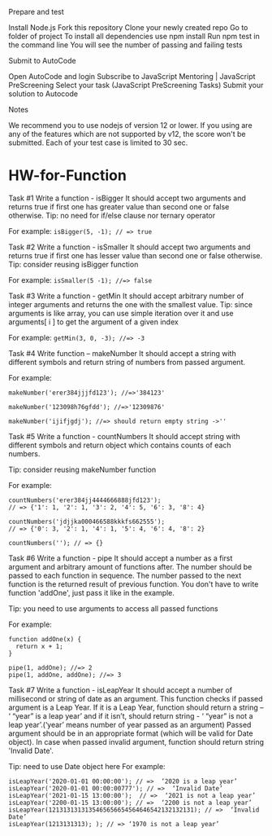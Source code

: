 Prepare and test


	
Install Node.js
	Fork this repository
	Clone your newly created repo
	Go to folder of project
	To install all dependencies use npm install
	Run npm test in the command line
	You will see the number of passing and failing tests


Submit to AutoCode


	
Open AutoCode and login
	Subscribe to JavaScript Mentoring | JavaScript PreScreening
	Select your task (JavaScript PreScreening Tasks)
	Submit your solution to Autocode


Notes


	
We recommend you to use nodejs of version 12 or lower. If you using are any of the features which are not supported by v12, the score won't be submitted.
	Each of your test case is limited to 30 sec.


# HW-for-Function 

Task #1
Write a function - isBigger
It should accept two arguments and returns true if first one has greater value than second one or false otherwise. 
Tip: no need for if/else clause nor ternary operator

For example: 
`isBigger(5, -1); // => true`


Task #2
Write a function - isSmaller
It should accept two arguments and returns true if first one has lesser value than second one or false otherwise. 
Tip: consider reusing isBigger function

For example: 
`isSmaller(5 -1); //=> false`




Task #3
Write a function - getMin
It should accept arbitrary number of integer arguments and returns the one with the smallest value.
Tip: since arguments is like array, you can use simple iteration over it
and use arguments[ i ] to get the argument of a given index

For example: 
`getMin(3, 0, -3); //=> -3`




Task #4	
Write function – makeNumber
It should accept a string with different symbols and return string of numbers from passed argument.

For example:
```
makeNumber('erer384jjjfd123'); //=>'384123'

makeNumber('123098h76gfdd'); //=>'12309876'

makeNumber('ijifjgdj'); //=> should return empty string ->''
```





Task #5
Write a function - countNumbers
It should accept string with different symbols and return object which contains counts of each numbers.

Tip: consider reusing makeNumber function 

For example: 
```
countNumbers('erer384jj4444666888jfd123');
// => {'1': 1, '2': 1, '3': 2, '4': 5, '6': 3, '8': 4}

countNumbers('jdjjka000466588kkkfs662555');
// => {'0': 3, '2': 1, '4': 1, '5': 4, '6': 4, '8': 2}

countNumbers(''); // => {}
```





Task #6
Write a function - pipe
It should accept a number as a first argument and arbitrary amount of functions after. The number should be passed to each function in sequence. The number passed to the next function is the returned result of previous function.
You don't have to write function 'addOne', just pass it like in the example.

Tip: you need to use arguments to access all passed functions

For example: 
```
function addOne(x) {
  return x + 1;
}

pipe(1, addOne); //=> 2
pipe(1, addOne, addOne); //=> 3
```



Task #7
Write a function - isLeapYear
It should accept a number of millisecond or string of date as an argument. This function checks if passed argument is a Leap Year. If it is a Leap Year, function should return a string – ‘ “year” is a leap year’ and if it isn’t, should return string - ‘ “year” is not a leap year’.(‘year’ means number of year passed as an argument)
Passed argument should be in an appropriate format (which will be valid for Date object).
In case when passed invalid argument, function should return string 'Invalid Date'.

Tip: need to use Date object here
For example: 

```
isLeapYear('2020-01-01 00:00:00'); // =>  ‘2020 is a leap year’
isLeapYear('2020-01-01 00:00:00777'); // =>  ‘Invalid Date’
isLeapYear('2021-01-15 13:00:00');  // =>  ‘2021 is not a leap year’
isLeapYear('2200-01-15 13:00:00'); // =>  ‘2200 is not a leap year’
isLeapYear(1213131313135465656654564646542132132131); // =>  ‘Invalid Date’
isLeapYear(1213131313); ); // => ‘1970 is not a leap year’
```
